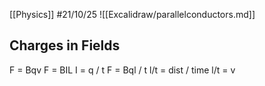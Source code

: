 [[Physics]]
#21/10/25 
![[Excalidraw/parallelconductors.md]]
## Charges in Fields
F = Bqv
F = BIL
I = q / t
F = Bql / t
l/t = dist / time
l/t = v

